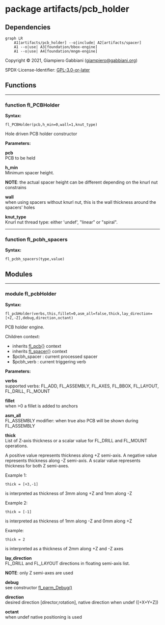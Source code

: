 # package artifacts/pcb_holder

## Dependencies

```mermaid
graph LR
    A1[artifacts/pcb_holder] --o|include| A2[artifacts/spacer]
    A1 --o|use| A3[foundation/bbox-engine]
    A1 --o|use| A4[foundation/mngm-engine]
```

Copyright © 2021, Giampiero Gabbiani (giampiero@gabbiani.org)

SPDX-License-Identifier: [GPL-3.0-or-later](https://spdx.org/licenses/GPL-3.0-or-later.html)


## Functions

---

### function fl_PCBHolder

__Syntax:__

```text
fl_PCBHolder(pcb,h_min=0,wall=1,knut_type)
```

Hole driven PCB holder constructor


__Parameters:__

__pcb__  
PCB to be held

__h_min__  
Minimum spacer height.

__NOTE__: the actual spacer height can be different depending on the knurl
nut constrains


__wall__  
when using spacers without knurl nut, this is the wall thickness around the
spacers' holes


__knut_type__  
Knurl nut thread type: either 'undef', "linear" or "spiral".



---

### function fl_pcbh_spacers

__Syntax:__

```text
fl_pcbh_spacers(type,value)
```

## Modules

---

### module fl_pcbHolder

__Syntax:__

    fl_pcbHolder(verbs,this,fillet=0,asm_all=false,thick,lay_direction=[+Z,-Z],debug,direction,octant)

PCB holder engine.

Children context:

  - inherits [fl_pcb{}](../vitamins/pcbs.md#module-fl_pcb) context
  - inherits [fl_spacer{}](spacer.md#module-fl_spacer) context
  - $pcbh_spacer   : current processed spacer
  - $pcbh_verb     : current triggering verb


__Parameters:__

__verbs__  
supported verbs: FL_ADD, FL_ASSEMBLY, FL_AXES, FL_BBOX, FL_LAYOUT,
FL_DRILL, FL_MOUNT


__fillet__  
when >0 a fillet is added to anchors

__asm_all__  
FL_ASSEMBLY modifier: when true also PCB will be shown during FL_ASSEMBLY

__thick__  
List of Z-axis thickness or a scalar value for FL_DRILL and FL_MOUNT
operations.

A positive value represents thickness along +Z semi-axis.
A negative value represents thickness along -Z semi-axis.
A scalar value represents thickness for both Z semi-axes.

Example 1:

    thick = [+3,-1]

is interpreted as thickness of 3mm along +Z and 1mm along -Z

Example 2:

    thick = [-1]

is interpreted as thickness of 1mm along -Z and 0mm along +Z

Example:

    thick = 2

is interpreted as a thickness of 2mm along +Z and -Z axes



__lay_direction__  
FL_DRILL and FL_LAYOUT directions in floating semi-axis list.

__NOTE__: only Z semi-axes are used


__debug__  
see constructor [fl_parm_Debug()](../foundation/core.md#function-fl_parm_debug)

__direction__  
desired direction [director,rotation], native direction when undef ([+X+Y+Z])

__octant__  
when undef native positioning is used


